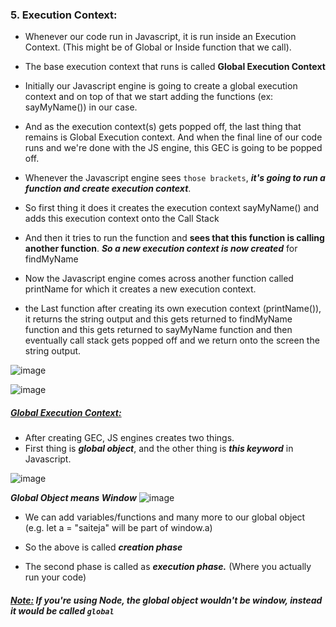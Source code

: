 ### 5. Execution Context:

- Whenever our code run in Javascript, it is run inside an Execution Context. (This might be of Global or Inside function that we call).

- The base execution context that runs is called **Global Execution Context**

- Initially our Javascript engine is going to create a global execution context and on top of that we start adding the functions (ex: sayMyName()) in our case.

- And as the execution context(s) gets popped off, the last thing that remains is Global Execution context. And when the final line of our code runs and we're done with the JS engine, this GEC is going to be popped off.

- Whenever the Javascript engine sees `those brackets`, **_it's going to run a function and create execution context_**.

- So first thing it does it creates the execution context sayMyName() and adds this execution context onto the Call Stack
- And then it tries to run the function and **sees that this function is calling another function**. **_So a new execution context is now created_** for findMyName
- Now the Javascript engine comes across another function called printName for which it creates a new execution context.

- the Last function after creating its own execution context (printName()), it returns the string output and this gets returned to findMyName function and this gets returned to sayMyName function and then eventually call stack gets popped off and we return onto the screen the string output.

![image](https://github.com/saiteja-gatadi1996/interview_prep/assets/42731246/821daceb-6a17-4bc5-bdf2-930d4dd7dd6a)

![image](https://github.com/saiteja-gatadi1996/interview_prep/assets/42731246/6c0ecf64-5d4f-439e-a769-1edccba0537b)

##### <u>Global Execution Context:</u>

- After creating GEC, JS engines creates two things.
- First thing is **_global object_**, and the other thing is **_this keyword_** in Javascript.

![image](https://github.com/saiteja-gatadi1996/interview_prep/assets/42731246/f0037f7f-1074-4c72-8d00-6688ebb320a5)

**_Global Object means Window_**
![image](https://github.com/saiteja-gatadi1996/interview_prep/assets/42731246/4c5fa03e-f081-4dd2-98a0-436ef09db2be)

- We can add variables/functions and many more to our global object (e.g. let a = "saiteja" will be part of window.a)

- So the above is called **_creation phase_**
- The second phase is called as **_execution phase._** (Where you actually run your code)

##### <u>Note:</u> If you're using Node, the global object wouldn't be window, instead it would be called `global`
